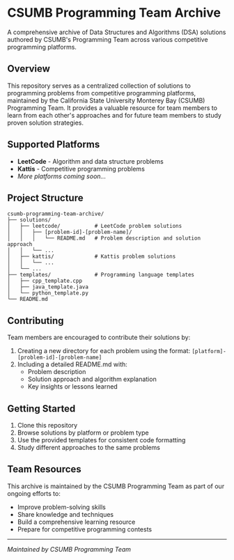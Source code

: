 # CSUMB Programming Team Archive

A comprehensive archive of Data Structures and Algorithms (DSA) solutions authored by CSUMB's Programming Team across various competitive programming platforms.

## Overview

This repository serves as a centralized collection of solutions to programming problems from competitive programming platforms, maintained by the California State University Monterey Bay (CSUMB) Programming Team. It provides a valuable resource for team members to learn from each other's approaches and for future team members to study proven solution strategies.

## Supported Platforms

- **LeetCode** - Algorithm and data structure problems
- **Kattis** - Competitive programming problems
- *More platforms coming soon...*

## Project Structure

```
csumb-programming-team-archive/
├── solutions/
│   ├── leetcode/           # LeetCode problem solutions
│   │   ├── [problem-id]-[problem-name]/
│   │   │   └── README.md   # Problem description and solution approach
│   │   └── ...
│   ├── kattis/             # Kattis problem solutions
│   │   └── ...
│   └── ...
├── templates/              # Programming language templates
│   ├── cpp_template.cpp
│   ├── java_template.java
│   └── python_template.py
└── README.md
```

## Contributing

Team members are encouraged to contribute their solutions by:

1. Creating a new directory for each problem using the format: `[platform]-[problem-id]-[problem-name]`
2. Including a detailed README.md with:
   - Problem description
   - Solution approach and algorithm explanation
   - Key insights or lessons learned

## Getting Started

1. Clone this repository
2. Browse solutions by platform or problem type
3. Use the provided templates for consistent code formatting
4. Study different approaches to the same problems

## Team Resources

This archive is maintained by the CSUMB Programming Team as part of our ongoing efforts to:
- Improve problem-solving skills
- Share knowledge and techniques
- Build a comprehensive learning resource
- Prepare for competitive programming contests

---

*Maintained by CSUMB Programming Team*

